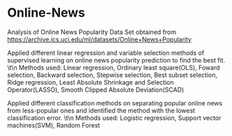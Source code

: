 # Online-News

Analysis of Online News Popularity Data Set obtained from https://archive.ics.uci.edu/ml/datasets/Online+News+Popularity

Applied different linear regression and variable selection methods of supervised learning on online news popularity prediction to find  the best fit. \t\n
      Methods used: Linear regression, Ordinary least square(OLS), Foward selection, Backward selection, Stepwise selection, Best subset selection, Ridge regression, Least Absolute Shrinkage and Selection Operator(LASSO), Smooth Clipped Absolute Deviation(SCAD)

Applied different classification methods on separating popular online news from less-popular ones and identified the method with the lowest classification error. \t\n
      Methods used: Logistic regression, Support vector machines(SVM), Random Forest
